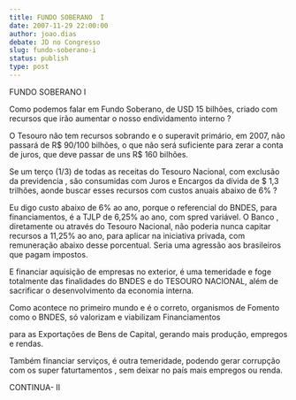 ```yaml
---
title: FUNDO SOBERANO  I
date: 2007-11-29 22:00:00
author: joao.dias
debate: JD no Congresso
slug: fundo-soberano-i
status: publish 
type: post
---
```


FUNDO SOBERANO I  

  

  

Como podemos falar em Fundo Soberano, de USD 15 bilhões, criado com recursos que irão aumentar o nosso endividamento interno ?  

O Tesouro não tem recursos sobrando e o superavit primário, em 2007, não passará de R$ 90/100 bilhões, o que não será suficiente para zerar a conta de juros, que deve passar de uns R$ 160 bilhões.  

Se um terço (1/3) de todas as receitas do Tesouro Nacional, com exclusão da previdencia , são consumidas com Juros e Encargos da dívida de $ 1,3 trilhões, aonde buscar esses recursos com custos anuais abaixo de 6% ?  

Eu digo custo abaixo de 6% ao ano, porque o referencial do BNDES, para financiamentos, é a TJLP de 6,25% ao ano, com spred variável. O Banco , diretamente ou através do Tesouro Nacional, não poderia nunca capitar recursos a 11,25% ao ano, para aplicar na iniciativa privada, com remuneração abaixo desse porcentual. Seria uma agressão aos brasileiros que pagam impostos.  

E financiar aquisição de empresas no exterior, é uma temeridade e foge totalmente das finalidades do BNDES e do TESOURO NACIONAL, além de sacrificar o desenvolvimento da economia interna.  

Como acontece no primeiro mundo e é o correto, organismos de Fomento como o BNDES, só valorizam e viabilizam Financiamentos  

para as Exportações de Bens de Capital, gerando mais produção, empregos e rendas.  

Também financiar serviços, é outra temeridade, podendo gerar corrupção com os super faturtamentos , sem deixar no país mais empregos ou renda.  

CONTINUA- II
